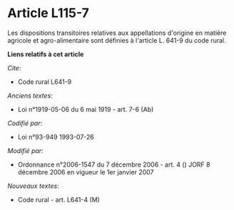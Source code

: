 # Article L115-7

Les dispositions transitoires relatives aux appellations d'origine en matière agricole et agro-alimentaire sont définies à
l'article L. 641-9 du code rural.

**Liens relatifs à cet article**

_Cite_:

  - Code rural L641-9

_Anciens textes_:

  - Loi n°1919-05-06 du 6 mai 1919 - art. 7-6 (Ab)

_Codifié par_:

  - Loi n°93-949 1993-07-26

_Modifié par_:

  - Ordonnance n°2006-1547 du 7 décembre 2006 - art. 4 () JORF 8 décembre 2006 en vigueur le 1er janvier 2007

_Nouveaux textes_:

  - Code rural - art. L641-4 (M)
